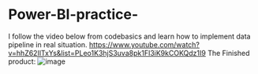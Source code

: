# Power-BI-practice-
I follow the video below from codebasics and learn how to implement data pipeline in real situation.
https://www.youtube.com/watch?v=hhZ62IlTxYs&list=PLeo1K3hjS3uva8pk1FI3iK9kCOKQdz1I9
The Finished product:
![image](https://user-images.githubusercontent.com/76461262/139625471-9a7023d2-5959-4d46-b3f8-5020399f961f.png)
